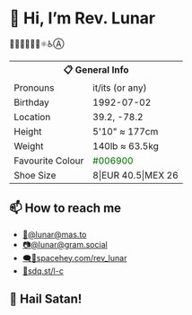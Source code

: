 # 🙋 Hi, I’m Rev. Lunar
🏳️‍🌈🏳️‍⚧️🏴‍☠️⚛️♿Ⓐ

<table cellspacing="3" cellpadding="3" style="margin-left:auto; margin-right:auto;">
  <tbody>
    <tr>
      <th colspan="2">📋 General Info</td>
    </tr>
    <tr>
      <td>Pronouns</td>
      <td>it/its (or any)</td>
    </tr>
    <tr>
      <td>Birthday</td>
      <td>1992-07-02</td>
    </tr>
    <tr>
      <td>Location</td>
      <td>39.2, -78.2</td>
    </tr>
    <tr>
      <td>Height</td>
      <td>5'10" ≈ 177cm</td>
    </tr>
    <tr>
      <td>Weight</td>
      <td>140lb ≈ 63.5kg</td>
    </tr>
    <tr>
      <td>Favourite Colour</td>
      <td><span style="color:#006900;" id="favourite_colour">#006900</span></td>
    </tr>
    <tr>
      <td>Shoe Size</td>
      <td>8|EUR 40.5|MEX 26</td>
    </tr>
  </tbody>
</table>

## 📫 How to reach me
- [🦣](https://mas.to/@lunar "Mastodon")<a href="https://mas.to/@lunar" target="_blank" title="Mastodon" rel="me">@lunar‍@mas.to</a>
- [📷@lunar@gram.social](https://gram.social/lunar "Pixelfed")
- [🗨️👤spacehey.com/rev_lunar](https://spacehey.com/rev_lunar "SpaceHey")
- [🔗sdq.st/l-c](https://sdq.st/l-c "Contact Me Website")

## 🤘 Hail Satan!
